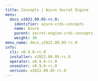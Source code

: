 ```yaml
---
title: Concepts | Azure Secret Engine
menu:
  docs_v2022.09.05-rc.0:
    identifier: azure-crds-concepts
    name: Azure
    parent: secret-engine-crds-concepts
    weight: 30
menu_name: docs_v2022.09.05-rc.0
info:
  cli: v0.9.0-rc.0
  installer: v2022.09.05-rc.0
  operator: v0.9.0-rc.0
  unsealer: v0.9.0-rc.0
  version: v2022.09.05-rc.0
---
```


